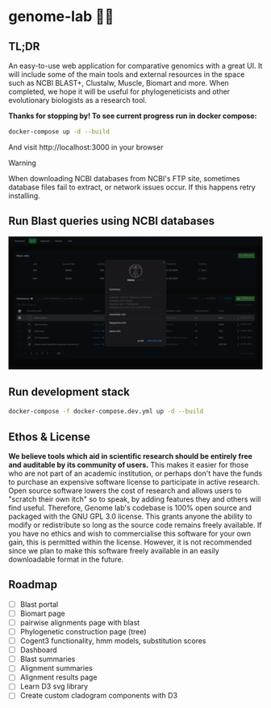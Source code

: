 # genome-lab 🧪🦎

## TL;DR
An easy-to-use web application for comparative genomics with a great UI. It will include some of the main tools and external resources in the space such as NCBI BLAST+, Clustalw, Muscle, Biomart and more. When completed, we hope it will be useful for phylogeneticists and other evolutionary biologists as a research tool.

**Thanks for stopping by! To see current progress run in docker compose:**

```bash
docker-compose up -d --build
```

And visit http://localhost:3000 in your browser

> [!WARNING]  
> When downloading NCBI databases from NCBI's FTP site, sometimes database files fail to extract, or network issues occur. If this happens retry installing.

## Run Blast queries using NCBI databases 

![blast page screenshot](screenshots/blast_screenshot.png "blast page")

## Run development stack

```bash
docker-compose -f docker-compose.dev.yml up -d --build
```

## Ethos & License
**We believe tools which aid in scientific research should be entirely free and auditable by its community of users.** This makes it easier for those who are not part of an academic institution, or perhaps don't have the funds to purchase an expensive software license to participate in active research. Open source software lowers the cost of research and allows users to "scratch their own itch" so to speak, by adding features they and others will find useful. Therefore, Genome lab's codebase is 100% open source and packaged with the GNU GPL 3.0 license. This grants anyone the ability to modify or redistribute so long as the source code remains freely available. If you have no ethics and wish to commercialise this software for your own gain, this is permitted within the license. However, it is not recommended since we plan to make this software freely available in an easily downloadable format in the future. 

## Roadmap

- [ ] Blast portal
- [ ] Biomart page
- [ ] pairwise alignments page with blast
- [ ] Phylogenetic construction page (tree)
- [ ] Cogent3 functionality, hmm models, substitution scores
- [ ] Dashboard
- [ ] Blast summaries
- [ ] Alignment summaries
- [ ] Alignment results page
- [ ] Learn D3 svg library
- [ ] Create custom cladogram components with D3
